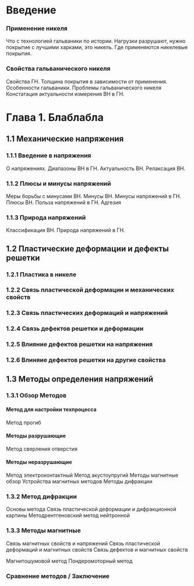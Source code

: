 # Введение
### Применение никеля
Что с технологией гальваники по истории.
Нагрузки разрушают, нужно покрытие с лучшими харками, это никель.
Где применяются никелевые покрытия.

### Свойства гальванического никеля
Свойства ГН.
Толщина покрытия в зависимости от применения.
Особенности гальваники.
Проблемы гальванического никеля
Констатация актуальности измерения ВН в ГН.

# Глава 1. Блаблабла

## 1.1 Механические напряжения

### 1.1.1 Введение в напряжения
О напряжениях.
Диапазоны ВН в ГН.
Актуальность ВН.
Релаксация ВН.

### 1.1.2 Плюсы и минусы напряжений
Меры борьбы с минусами ВН.
Минусы ВН.
Минусы напряжений в ГН.
Плюсы ВН.
Польза напряжений в ГН.
Адгезия

### 1.1.3 Природа напряжений
Классификация ВН.
Природа напряжений в ГН.


## 1.2 Пластические деформации и дефекты решетки

### 1.2.1 Пластика в никеле

### 1.2.2 Связь пластической деформации и механических свойств

### 1.2.3 Связь пластических деформаций и напряжений

### 1.2.4 Связь дефектов решетки и деформации

### 1.2.5 Влияние дефектов решетки на напряжения

### 1.2.6 Влиняие дефектов решетки на другие свойства


## 1.3 Методы определения напряжений

### 1.3.1 Обзор Методов

#### Метод для настройки техпроцесса
Метод прогиб

#### Методы разрушающие
Метод сверления отверстия

#### Методы неразрушающие
Метод электроконтактный
Метод акустоупругий
Методы магнитные обзор
 Устройства магнитных методов
Методы дифракции

### 1.3.2 Метод дифракции
Основы метода
Связь пластической деформации и дифракционной картины
Методрентгеновский
метод нейтронной

### 1.3.3 Методы магнитные 
Связь магнитных свойств и напряжений
Связь пластической деформаций и магнитных свойств
Связь дефектов и магнитных свойств
   
Магнитошумовой метод
Пондеромоторный метод
  
### Сравнение методов / Заключение
  
  
  
  
  
  
  